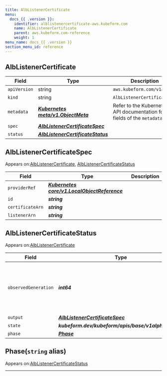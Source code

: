 ```yaml
---
title: AlbListenerCertificate
menu:
  docs_{{ .version }}:
    identifier: alblistenercertificate-aws.kubeform.com
    name: AlbListenerCertificate
    parent: aws.kubeform.com-reference
    weight: 1
menu_name: docs_{{ .version }}
section_menu_id: reference
---
```


## AlbListenerCertificate
| Field | Type | Description |
| ------ | ----- | ----------- |
| `apiVersion` | string | `aws.kubeform.com/v1alpha1` |
|    `kind` | string | `AlbListenerCertificate` |
| `metadata` | ***[Kubernetes meta/v1.ObjectMeta](https://kubernetes.io/docs/reference/generated/kubernetes-api/v1.13/#objectmeta-v1-meta)***|Refer to the Kubernetes API documentation for the fields of the `metadata` field.|
| `spec` | ***[AlbListenerCertificateSpec](#alblistenercertificatespec)***||
| `status` | ***[AlbListenerCertificateStatus](#alblistenercertificatestatus)***||
## AlbListenerCertificateSpec

Appears on:[AlbListenerCertificate](#alblistenercertificate), [AlbListenerCertificateStatus](#alblistenercertificatestatus)

| Field | Type | Description |
| ------ | ----- | ----------- |
| `providerRef` | ***[Kubernetes core/v1.LocalObjectReference](https://kubernetes.io/docs/reference/generated/kubernetes-api/v1.13/#localobjectreference-v1-core)***||
| `id` | ***string***||
| `certificateArn` | ***string***||
| `listenerArn` | ***string***||
## AlbListenerCertificateStatus

Appears on:[AlbListenerCertificate](#alblistenercertificate)

| Field | Type | Description |
| ------ | ----- | ----------- |
| `observedGeneration` | ***int64***| ***(Optional)*** Resource generation, which is updated on mutation by the API Server.|
| `output` | ***[AlbListenerCertificateSpec](#alblistenercertificatespec)***| ***(Optional)*** |
| `state` | ***kubeform.dev/kubeform/apis/base/v1alpha1.State***| ***(Optional)*** |
| `phase` | ***[Phase](#phase)***| ***(Optional)*** |
## Phase(`string` alias)

Appears on:[AlbListenerCertificateStatus](#alblistenercertificatestatus)

---
